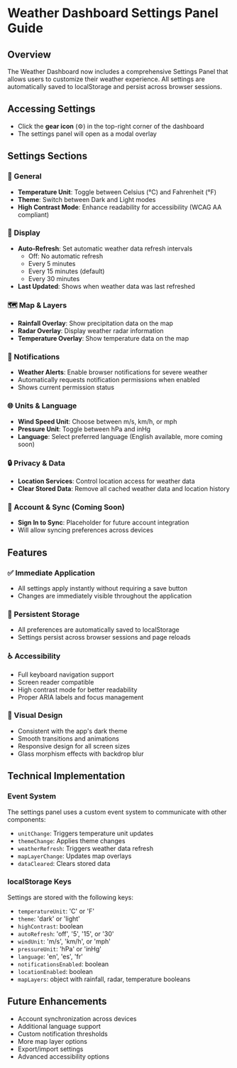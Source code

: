 # Weather Dashboard Settings Panel Guide

## Overview
The Weather Dashboard now includes a comprehensive Settings Panel that allows users to customize their weather experience. All settings are automatically saved to localStorage and persist across browser sessions.

## Accessing Settings
- Click the **gear icon** (⚙️) in the top-right corner of the dashboard
- The settings panel will open as a modal overlay

## Settings Sections

### 🔧 General
- **Temperature Unit**: Toggle between Celsius (°C) and Fahrenheit (°F)
- **Theme**: Switch between Dark and Light modes
- **High Contrast Mode**: Enhance readability for accessibility (WCAG AA compliant)

### 🎨 Display
- **Auto-Refresh**: Set automatic weather data refresh intervals
  - Off: No automatic refresh
  - Every 5 minutes
  - Every 15 minutes (default)
  - Every 30 minutes
- **Last Updated**: Shows when weather data was last refreshed

### 🗺️ Map & Layers
- **Rainfall Overlay**: Show precipitation data on the map
- **Radar Overlay**: Display weather radar information
- **Temperature Overlay**: Show temperature data on the map

### 🔔 Notifications
- **Weather Alerts**: Enable browser notifications for severe weather
- Automatically requests notification permissions when enabled
- Shows current permission status

### 🌐 Units & Language
- **Wind Speed Unit**: Choose between m/s, km/h, or mph
- **Pressure Unit**: Toggle between hPa and inHg
- **Language**: Select preferred language (English available, more coming soon)

### 🔒 Privacy & Data
- **Location Services**: Control location access for weather data
- **Clear Stored Data**: Remove all cached weather data and location history

### 👤 Account & Sync (Coming Soon)
- **Sign In to Sync**: Placeholder for future account integration
- Will allow syncing preferences across devices

## Features

### ✅ Immediate Application
- All settings apply instantly without requiring a save button
- Changes are immediately visible throughout the application

### 💾 Persistent Storage
- All preferences are automatically saved to localStorage
- Settings persist across browser sessions and page reloads

### ♿ Accessibility
- Full keyboard navigation support
- Screen reader compatible
- High contrast mode for better readability
- Proper ARIA labels and focus management

### 🎨 Visual Design
- Consistent with the app's dark theme
- Smooth transitions and animations
- Responsive design for all screen sizes
- Glass morphism effects with backdrop blur

## Technical Implementation

### Event System
The settings panel uses a custom event system to communicate with other components:
- `unitChange`: Triggers temperature unit updates
- `themeChange`: Applies theme changes
- `weatherRefresh`: Triggers weather data refresh
- `mapLayerChange`: Updates map overlays
- `dataCleared`: Clears stored data

### localStorage Keys
Settings are stored with the following keys:
- `temperatureUnit`: 'C' or 'F'
- `theme`: 'dark' or 'light'
- `highContrast`: boolean
- `autoRefresh`: 'off', '5', '15', or '30'
- `windUnit`: 'm/s', 'km/h', or 'mph'
- `pressureUnit`: 'hPa' or 'inHg'
- `language`: 'en', 'es', 'fr'
- `notificationsEnabled`: boolean
- `locationEnabled`: boolean
- `mapLayers`: object with rainfall, radar, temperature booleans

## Future Enhancements
- Account synchronization across devices
- Additional language support
- Custom notification thresholds
- More map layer options
- Export/import settings
- Advanced accessibility options
